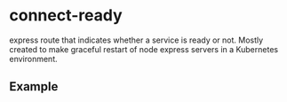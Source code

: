# connect-ready
express route that indicates whether a service is ready or not. Mostly created to make graceful restart of node express servers in a Kubernetes environment.

## Example

```


```
